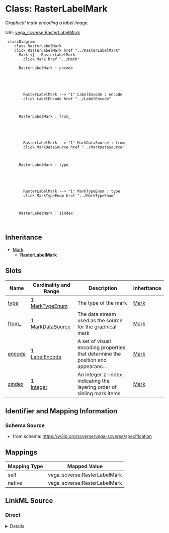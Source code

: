 

# Class: RasterLabelMark 


_Graphical mark encoding a label image._





URI: [vega_scverse:RasterLabelMark](https://w3id.org/scverse/vega-scverse/RasterLabelMark)






```mermaid
 classDiagram
    class RasterLabelMark
    click RasterLabelMark href "../RasterLabelMark"
      Mark <|-- RasterLabelMark
        click Mark href "../Mark"
      
      RasterLabelMark : encode
        
          
    
        
        
        RasterLabelMark --> "1" LabelEncode : encode
        click LabelEncode href "../LabelEncode"
    

        
      RasterLabelMark : from_
        
          
    
        
        
        RasterLabelMark --> "1" MarkDataSource : from_
        click MarkDataSource href "../MarkDataSource"
    

        
      RasterLabelMark : type
        
          
    
        
        
        RasterLabelMark --> "1" MarkTypeEnum : type
        click MarkTypeEnum href "../MarkTypeEnum"
    

        
      RasterLabelMark : zindex
        
      
```





## Inheritance
* [Mark](Mark.md)
    * **RasterLabelMark**



## Slots

| Name | Cardinality and Range | Description | Inheritance |
| ---  | --- | --- | --- |
| [type](type.md) | 1 <br/> [MarkTypeEnum](MarkTypeEnum.md) | The type of the mark | [Mark](Mark.md) |
| [from_](from_.md) | 1 <br/> [MarkDataSource](MarkDataSource.md) | The data stream used as the source for the graphical mark | [Mark](Mark.md) |
| [encode](encode.md) | 1 <br/> [LabelEncode](LabelEncode.md) | A set of visual encoding properties that determine the position and appearanc... | [Mark](Mark.md) |
| [zindex](zindex.md) | 1 <br/> [Integer](Integer.md) | An integer z-index indicating the layering order of sibling mark items | [Mark](Mark.md) |









## Identifier and Mapping Information







### Schema Source


* from schema: https://w3id.org/scverse/vega-scverse/specification




## Mappings

| Mapping Type | Mapped Value |
| ---  | ---  |
| self | vega_scverse:RasterLabelMark |
| native | vega_scverse:RasterLabelMark |







## LinkML Source

<!-- TODO: investigate https://stackoverflow.com/questions/37606292/how-to-create-tabbed-code-blocks-in-mkdocs-or-sphinx -->

### Direct

<details>
```yaml
name: RasterLabelMark
description: Graphical mark encoding a label image.
from_schema: https://w3id.org/scverse/vega-scverse/specification
is_a: Mark
slot_usage:
  type:
    name: type
    description: The type of the mark. In this case, it is always 'raster_label'
    ifabsent: string(raster_label)
    equals_string: raster_label
  encode:
    name: encode
    description: A set of visual encoding properties that determine the position and
      appearance of the raster_image mark.
    range: LabelEncode

```
</details>

### Induced

<details>
```yaml
name: RasterLabelMark
description: Graphical mark encoding a label image.
from_schema: https://w3id.org/scverse/vega-scverse/specification
is_a: Mark
slot_usage:
  type:
    name: type
    description: The type of the mark. In this case, it is always 'raster_label'
    ifabsent: string(raster_label)
    equals_string: raster_label
  encode:
    name: encode
    description: A set of visual encoding properties that determine the position and
      appearance of the raster_image mark.
    range: LabelEncode
attributes:
  type:
    name: type
    description: The type of the mark. In this case, it is always 'raster_label'
    from_schema: https://w3id.org/scverse/vega-scverse/marks
    ifabsent: string(raster_label)
    alias: type
    owner: RasterLabelMark
    domain_of:
    - Transform
    - Format
    - Scale
    - Legend
    - Mark
    - TextMark
    - GroupMark
    range: MarkTypeEnum
    required: true
    equals_string: raster_label
  from_:
    name: from_
    description: The data stream used as the source for the graphical mark.
    from_schema: https://w3id.org/scverse/vega-scverse/marks
    rank: 1000
    alias: from_
    owner: RasterLabelMark
    domain_of:
    - Mark
    range: MarkDataSource
    required: true
  encode:
    name: encode
    description: A set of visual encoding properties that determine the position and
      appearance of the raster_image mark.
    from_schema: https://w3id.org/scverse/vega-scverse/marks
    rank: 1000
    alias: encode
    owner: RasterLabelMark
    domain_of:
    - Mark
    - TextMark
    - GroupMark
    range: LabelEncode
    required: true
  zindex:
    name: zindex
    description: "An integer z-index indicating the layering order of sibling mark\
      \ items. The default value is 0. Higher values \n(1) will cause marks to be\
      \ drawn on top of those with lower z-index values."
    from_schema: https://w3id.org/scverse/vega-scverse/marks
    alias: zindex
    owner: RasterLabelMark
    domain_of:
    - Axis
    - Legend
    - Mark
    - TextMark
    range: integer
    required: true

```
</details>